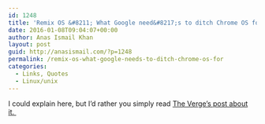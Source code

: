 ```yaml
---
id: 1248
title: 'Remix OS &#8211; What Google need&#8217;s to ditch Chrome OS for'
date: 2016-01-08T09:04:07+00:00
author: Anas Ismail Khan
layout: post
guid: http://anasismail.com/?p=1248
permalink: /remix-os-what-google-needs-to-ditch-chrome-os-for
categories:
  - Links, Quotes
  - Linux/unix
---
```

I could explain here, but I&#8217;d rather you simply read [The Verge&#8217;s post about it. ](http://www.theverge.com/2016/1/6/10726986/remix-os-android-desktop-ces-2016)